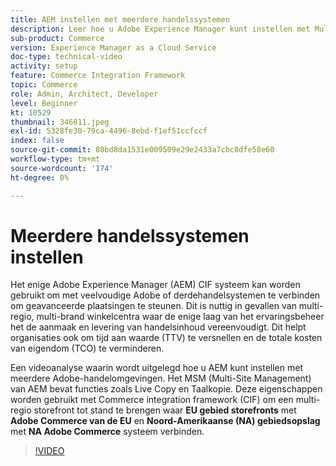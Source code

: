 ```yaml
---
title: AEM instellen met meerdere handelssystemen
description: Leer hoe u Adobe Experience Manager kunt instellen met Multiple Commerce Systems. Dit staat projecten toe om één enkele laag van het ervaringsbeheer te steunen die met veelvoudige Adobe of derdehandel achtergronden voor multi-brand, multi-region opslagronts verbindt.
sub-product: Commerce
version: Experience Manager as a Cloud Service
doc-type: technical-video
activity: setup
feature: Commerce Integration Framework
topic: Commerce
role: Admin, Architect, Developer
level: Beginner
kt: 10529
thumbnail: 346811.jpeg
exl-id: 5328fe30-79ca-4496-8ebd-f1ef51ccfccf
index: false
source-git-commit: 80bd8da1531e009509e29e2433a7cbc8dfe58e60
workflow-type: tm+mt
source-wordcount: '174'
ht-degree: 0%

---
```



# Meerdere handelssystemen instellen

Het enige Adobe Experience Manager (AEM) CIF systeem kan worden gebruikt om met veelvoudige Adobe of derdehandelsystemen te verbinden om geavanceerde plaatsingen te steunen. Dit is nuttig in gevallen van multi-regio, multi-brand winkelcentra waar de enige laag van het ervaringsbeheer het de aanmaak en levering van handelsinhoud vereenvoudigt. Dit helpt organisaties ook om tijd aan waarde (TTV) te versnellen en de totale kosten van eigendom (TCO) te verminderen.

Een videoanalyse waarin wordt uitgelegd hoe u AEM kunt instellen met meerdere Adobe-handelomgevingen. Het MSM (Multi-Site Management) van AEM bevat functies zoals Live Copy en Taalkopie. Deze eigenschappen worden gebruikt met Commerce integration framework (CIF) om een multi-regio storefront tot stand te brengen waar __EU gebied storefronts__ met __Adobe Commerce van de EU__ en __Noord-Amerikaanse (NA) gebiedsopslag__ met __NA Adobe Commerce__ systeem verbinden.

>[!VIDEO](https://video.tv.adobe.com/v/346811/?quality=12&learn=on)
